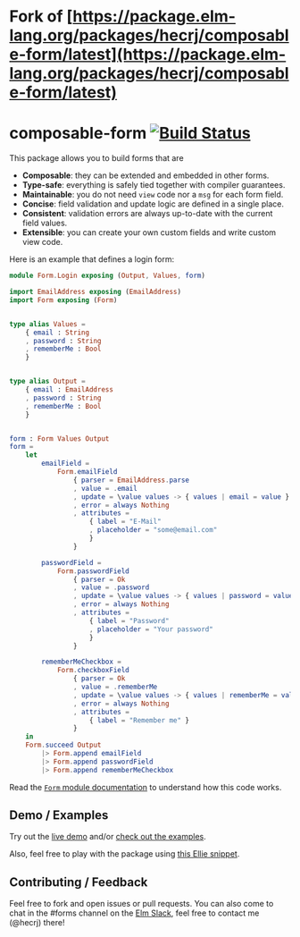# Fork of [https://package.elm-lang.org/packages/hecrj/composable-form/latest](https://package.elm-lang.org/packages/hecrj/composable-form/latest)

# composable-form [![Build Status](https://travis-ci.org/hecrj/composable-form.svg?branch=master)](https://travis-ci.org/hecrj/composable-form)

This package allows you to build forms that are

  * **Composable**: they can be extended and embedded in other forms.
  * **Type-safe**: everything is safely tied together with compiler guarantees.
  * **Maintainable**: you do not need `view` code nor a `msg` for each form field.
  * **Concise**: field validation and update logic are defined in a single place.
  * **Consistent**: validation errors are always up-to-date with the current field values.
  * **Extensible**: you can create your own custom fields and write custom view code.

Here is an example that defines a login form:

```elm
module Form.Login exposing (Output, Values, form)

import EmailAddress exposing (EmailAddress)
import Form exposing (Form)


type alias Values =
    { email : String
    , password : String
    , rememberMe : Bool
    }


type alias Output =
    { email : EmailAddress
    , password : String
    , rememberMe : Bool
    }


form : Form Values Output
form =
    let
        emailField =
            Form.emailField
                { parser = EmailAddress.parse
                , value = .email
                , update = \value values -> { values | email = value }
                , error = always Nothing
                , attributes =
                    { label = "E-Mail"
                    , placeholder = "some@email.com"
                    }
                }

        passwordField =
            Form.passwordField
                { parser = Ok
                , value = .password
                , update = \value values -> { values | password = value }
                , error = always Nothing
                , attributes =
                    { label = "Password"
                    , placeholder = "Your password"
                    }
                }

        rememberMeCheckbox =
            Form.checkboxField
                { parser = Ok
                , value = .rememberMe
                , update = \value values -> { values | rememberMe = value }
                , error = always Nothing
                , attributes =
                    { label = "Remember me" }
                }
    in
    Form.succeed Output
        |> Form.append emailField
        |> Form.append passwordField
        |> Form.append rememberMeCheckbox
```

Read the [`Form` module documentation][form-docs] to understand how this code works.

[form-docs]: http://package.elm-lang.org/packages/hecrj/composable-form/latest/Form
[ellie-example]: https://ellie-app.com/3Q3ydLznQRra1

## Demo / Examples

Try out the [live demo](https://hecrj.github.io/composable-form) and/or
[check out the examples](https://github.com/hecrj/composable-form/tree/master/examples/src/Page).

Also, feel free to play with the package using [this Ellie snippet][ellie-example].

## Contributing / Feedback

Feel free to fork and open issues or pull requests. You can also come to chat in
the #forms channel on the [Elm Slack][elm-slack], feel free to contact me (@hecrj) there!

[elm-slack]: https://elmlang.herokuapp.com
